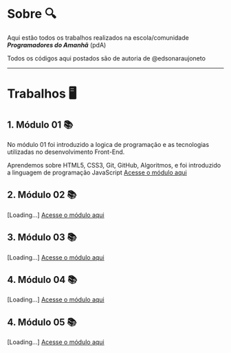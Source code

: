 # Sobre 🔍

Aqui estão todos os trabalhos realizados na escola/comunidade ***Programadores do Amanhã*** (pdA)

Todos os códigos aqui postados são de autoria de @edsonaraujoneto

---
# Trabalhos 🖥

   ## 1. Módulo 01 📚

   No módulo 01 foi introduzido a logica de programação e as tecnologias utilizadas no desenvolvimento Front-End.
  
   Aprendemos sobre HTML5, CSS3, Git, GitHub, Algoritmos, e foi introduzido a linguagem de programação JavaScript
   [Acesse o módulo aqui](https://github.com/edsonaraujoneto/programadores-do-amanha/tree/main/M%C3%B3dulo%2001)

   ## 2. Módulo 02 📚

   [Loading...]
   [Acesse o módulo aqui](https://github.com/edsonaraujoneto/programadores-do-amanha/tree/main/M%C3%B3dulo%2002)

   ## 3. Módulo 03 📚
   [Loading...]
   [Acesse o módulo aqui](https://github.com/edsonaraujoneto/programadores-do-amanha/tree/main/M%C3%B3dulo%2003)

   ## 4. Módulo 04 📚
   [Loading...]
   [Acesse o módulo aqui](https://github.com/edsonaraujoneto/programadores-do-amanha/tree/main/M%C3%B3dulo%2004)

   ## 4. Módulo 05 📚
   [Loading...]
   [Acesse o módulo aqui](https://github.com/edsonaraujoneto/programadores-do-amanha/tree/main/M%C3%B3dulo%2005)










   




